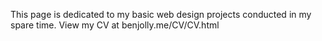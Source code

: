 This page is dedicated to my basic web design projects conducted in my spare time.
View my CV at benjolly.me/CV/CV.html 
